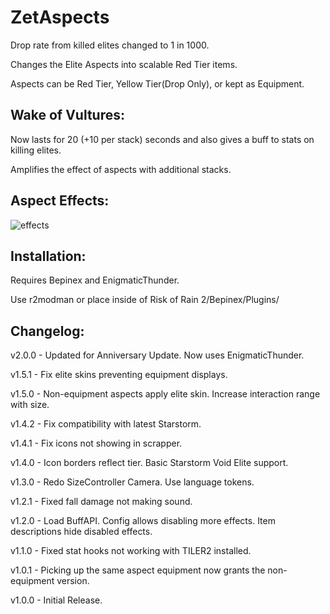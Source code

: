 # ZetAspects

Drop rate from killed elites changed to 1 in 1000.

Changes the Elite Aspects into scalable Red Tier items.

Aspects can be Red Tier, Yellow Tier(Drop Only), or kept as Equipment.

## Wake of Vultures:

Now lasts for 20 (+10 per stack) seconds and also gives a buff to stats on killing elites.

Amplifies the effect of aspects with additional stacks.

## Aspect Effects:

![effects](https://i.imgur.com/nFX1L4r.png)

## Installation:

Requires Bepinex and EnigmaticThunder.

Use r2modman or place inside of Risk of Rain 2/Bepinex/Plugins/

## Changelog:

v2.0.0 - Updated for Anniversary Update. Now uses EnigmaticThunder.

v1.5.1 - Fix elite skins preventing equipment displays.

v1.5.0 - Non-equipment aspects apply elite skin. Increase interaction range with size.

v1.4.2 - Fix compatibility with latest Starstorm.

v1.4.1 - Fix icons not showing in scrapper.

v1.4.0 - Icon borders reflect tier. Basic Starstorm Void Elite support.

v1.3.0 - Redo SizeController Camera. Use language tokens.

v1.2.1 - Fixed fall damage not making sound.

v1.2.0 - Load BuffAPI. Config allows disabling more effects. Item descriptions hide disabled effects.

v1.1.0 - Fixed stat hooks not working with TILER2 installed.

v1.0.1 - Picking up the same aspect equipment now grants the non-equipment version.

v1.0.0 - Initial Release.
